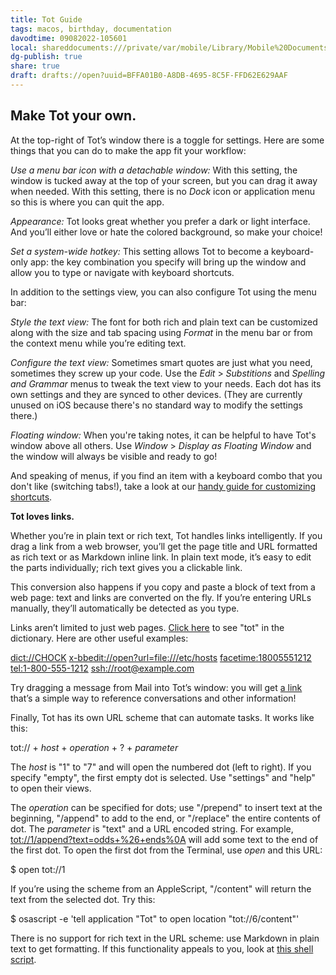 ```yaml
---
title: Tot Guide
tags: macos, birthday, documentation
davodtime: 09082022-105601
local: shareddocuments:///private/var/mobile/Library/Mobile%20Documents/iCloud~md~obsidian/Documents/OBSHIDDIAN/drafts/BFFA01B0-A8DB-4695-8C5F-FFD62E629AAF.md
dg-publish: true
share: true
draft: drafts://open?uuid=BFFA01B0-A8DB-4695-8C5F-FFD62E629AAF
---
```


## Make Tot your own.

At the top-right of Tot’s window there is a toggle for settings. Here are some things that you can do to make the app fit your workflow:

_Use a menu bar icon with a detachable window:_ With this setting, the window is tucked away at the top of your screen, but you can drag it away when needed. With this setting, there is no _Dock_ icon or application menu so this is where you can quit the app.

_Appearance:_ Tot looks great whether you prefer a dark or light interface. And you’ll either love or hate the colored background, so make your choice!

_Set a system-wide hotkey:_ This setting allows Tot to become a keyboard-only app: the key combination you specify will bring up the window and allow you to type or navigate with keyboard shortcuts.

In addition to the settings view, you can also configure Tot using the menu bar:

_Style the text view:_ The font for both rich and plain text can be customized along with the size and tab spacing using _Format_ in the menu bar or from the context menu while you’re editing text.

_Configure the text view:_ Sometimes smart quotes are just what you need, sometimes they screw up your code. Use the _Edit_ > _Substitions_ and _Spelling and Grammar_ menus to tweak the text view to your needs. Each dot has its own settings and they are synced to other devices. (They are currently unused on iOS because there's no standard way to modify the settings there.)

_Floating window:_ When you're taking notes, it can be helpful to have Tot's window above all others. Use _Window_ > _Display as Floating Window_ and the window will always be visible and ready to go!

And speaking of menus, if you find an item with a keyboard combo that you don't like (switching tabs!), take a look at our [handy guide for customizing shortcuts](https://support.iconfactory.com/kb/tot/keyboard-shortcuts-in-tot).



**Tot loves links.**

Whether you’re in plain text or rich text, Tot handles links intelligently. If you drag a link from a web browser, you’ll get the page title and URL formatted as rich text or as Markdown inline link. In plain text mode, it’s easy to edit the parts individually; rich text gives you a clickable link.

This conversion also happens if you copy and paste a block of text from a web page: text and links are converted on the fly. If you’re entering URLs manually, they’ll automatically be detected as you type.

Links aren’t limited to just web pages. [Click here](dict://tot) to see "tot" in the dictionary. Here are other useful examples:

<dict://CHOCK>
<x-bbedit://open?url=file:///etc/hosts>
<facetime:18005551212>
<tel:1-800-555-1212>
<ssh://root@example.com>

Try dragging a message from Mail into Tot’s window: you will get [a link](https://daringfireball.net/2007/12/message_urls_leopard_mail) that’s a simple way to reference conversations and other information!

Finally, Tot has its own URL scheme that can automate tasks. It works like this:

tot:// + _host_ + _operation_ + ? + _parameter_

The _host_ is "1" to "7" and will open the numbered dot (left to right). If you specify "empty", the first empty dot is selected. Use "settings" and "help" to open their views.

The _operation_ can be specified for dots; use "/prepend" to insert text at the beginning, "/append" to add to the end, or "/replace" the entire contents of dot. The _parameter_ is "text" and a URL encoded string. For example, <tot://1/append?text=odds+%26+ends%0A> will add some text to the end of the first dot. To open the first dot from the Terminal, use _open_ and this URL:

$ open tot://1

If you’re using the scheme from an AppleScript, "/content" will return the text from the selected dot. Try this:

$ osascript -e 'tell application "Tot" to open location "tot://6/content"'

There is no support for rich text in the URL scheme: use Markdown in plain text to get formatting. If this functionality appeals to you, look at [this shell script](https://gist.github.com/chockenberry/d33ef5b6e6da4a3e4aa9b07b093d3c23).
